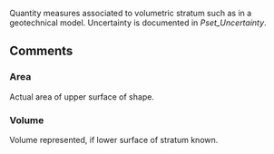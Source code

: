 Quantity measures associated to volumetric stratum such as in a geotechnical model. Uncertainty is documented in _Pset_Uncertainty_.

<!-- end of short definition -->



## Comments

### Area

Actual area of upper surface of shape.

### Volume

Volume represented, if lower surface of stratum known.

